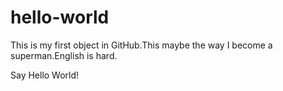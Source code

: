 # hello-world
This is my first object in GitHub.This maybe the way I become a superman.English is hard.

Say Hello World!
